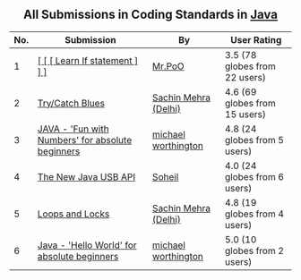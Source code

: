 ﻿<div align="center">

## All Submissions in Coding Standards in [Java](../ByWorld/java.md)

</div>

No.  | Submission | By   | User Rating
---- | ---------- | ---- | -----------
1 | [\[ \[ \[ Learn If statement \] \] \]<br />](https://github.com/Planet-Source-Code/mr-poo-learn-if-statement__2-3087) | [Mr\.PoO](../ByAuthor/mr-poo.md) | 3.5 (78 globes from 22 users)
2 | [Try/Catch Blues<br />](https://github.com/Planet-Source-Code/sachin-mehra-delhi-try-catch-blues__2-2957) | [Sachin Mehra \(Delhi\)](../ByAuthor/sachin-mehra-delhi.md) | 4.6 (69 globes from 15 users)
3 | [JAVA \- 'Fun with Numbers' for absolute beginners<br />](https://github.com/Planet-Source-Code/michael-worthington-java-fun-with-numbers-for-absolute-beginners__2-2513) | [michael worthington](../ByAuthor/michael-worthington.md) | 4.8 (24 globes from 5 users)
4 | [The New Java USB API<br />](https://github.com/Planet-Source-Code/soheil-the-new-java-usb-api__2-3965) | [Soheil](../ByAuthor/soheil.md) | 4.0 (24 globes from 6 users)
5 | [Loops and Locks<br />](https://github.com/Planet-Source-Code/sachin-mehra-delhi-loops-and-locks__2-2937) | [Sachin Mehra \(Delhi\)](../ByAuthor/sachin-mehra-delhi.md) | 4.8 (19 globes from 4 users)
6 | [Java \- 'Hello World' for absolute beginners<br />](https://github.com/Planet-Source-Code/michael-worthington-java-hello-world-for-absolute-beginners__2-2501) | [michael worthington](../ByAuthor/michael-worthington.md) | 5.0 (10 globes from 2 users)

